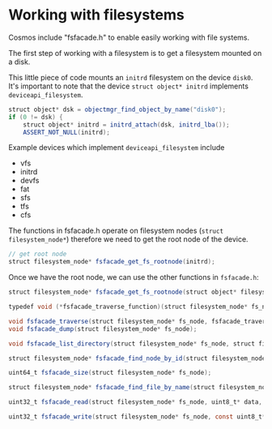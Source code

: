 
# Working with filesystems

Cosmos include "fsfacade.h" to enable easily working with file systems.

The first step of working with a filesystem is to get a filesystem mounted on a disk.

This little piece of code mounts an `initrd` filesystem on the device `disk0`.  It's important to note that the device `struct object* initrd` implements `deviceapi_filesystem`.


```java
struct object* dsk = objectmgr_find_object_by_name("disk0");
if (0 != dsk) {
	struct object* initrd = initrd_attach(dsk, initrd_lba());
	ASSERT_NOT_NULL(initrd);
```

Example devices which implement `deviceapi_filesystem` include

* vfs
* initrd
* devfs
* fat
* sfs
* tfs
* cfs

The functions in fsfacade.h operate on filesystem nodes (`struct filesystem_node*`) therefore we need to get the root node of the device.

```java
// get root node
struct filesystem_node* fsfacade_get_fs_rootnode(initrd);
```

Once we have the root node, we can use the other functions in `fsfacade.h`:

```java
struct filesystem_node* fsfacade_get_fs_rootnode(struct object* filesystem_obj);

typedef void (*fsfacade_traverse_function)(struct filesystem_node* fs_node, uint32_t depth);

void fsfacade_traverse(struct filesystem_node* fs_node, fsfacade_traverse_function f);
void fsfacade_dump(struct filesystem_node* fs_node);

void fsfacade_list_directory(struct filesystem_node* fs_node, struct filesystem_directory* dir);

struct filesystem_node* fsfacade_find_node_by_id(struct filesystem_node* fs_node, uint32_t id);

uint64_t fsfacade_size(struct filesystem_node* fs_node);

struct filesystem_node* fsfacade_find_file_by_name(struct filesystem_node* fs_node, char* name);

uint32_t fsfacade_read(struct filesystem_node* fs_node, uint8_t* data, uint32_t data_size);

uint32_t fsfacade_write(struct filesystem_node* fs_node, const uint8_t* data, uint32_t data_size);

```